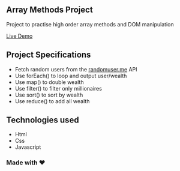## Array Methods Project

Project to practise high order array methods and DOM manipulation 


<a href="https://array-menthod-project.vercel.app/" target="_blank" title="Demo">
    Live Demo
</a>


## Project Specifications

- Fetch random users from the [randomuser.me](https://randomuser.me) API
- Use forEach() to loop and output user/wealth
- Use map() to double wealth
- Use filter() to filter only millionaires
- Use sort() to sort by wealth
- Use reduce() to add all wealth

## Technologies used

- Html
- Css
- Javascript

### Made with :heart: 
